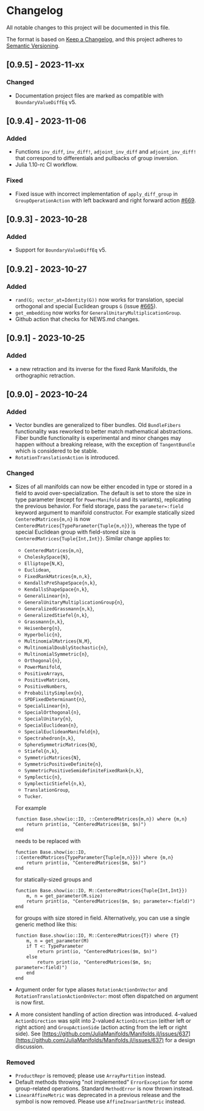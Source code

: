# Changelog

All notable changes to this project will be documented in this file.

The format is based on [Keep a Changelog](https://keepachangelog.com/en/1.0.0/),
and this project adheres to [Semantic Versioning](https://semver.org/spec/v2.0.0.html).

## [0.9.5] - 2023-11-xx

### Changed

- Documentation project files are marked as compatible with `BoundaryValueDiffEq` v5.

## [0.9.4] - 2023-11-06

### Added

- Functions `inv_diff`, `inv_diff!`, `adjoint_inv_diff` and `adjoint_inv_diff!` that correspond to differentials and pullbacks of group inversion.
- Julia 1.10-rc CI workflow.

### Fixed

- Fixed issue with incorrect implementation of `apply_diff_group` in `GroupOperationAction` with left backward and right forward action [#669](https://github.com/JuliaManifolds/Manifolds.jl/issues/669).

## [0.9.3] - 2023-10-28

### Added

- Support for `BoundaryValueDiffEq` v5.

## [0.9.2] - 2023-10-27

### Added

- `rand(G; vector_at=Identity(G))` now works for translation, special orthogonal and special Euclidean groups `G` (issue [#665](https://github.com/JuliaManifolds/Manifolds.jl/issues/665)).
- `get_embedding` now works for `GeneralUnitaryMultiplicationGroup`.
- Github action that checks for NEWS.md changes.

## [0.9.1] - 2023-10-25

### Added

- a new retraction and its inverse for the fixed Rank Manifolds, the orthographic retraction.

## [0.9.0] - 2023-10-24

### Added

- Vector bundles are generalized to fiber bundles. Old `BundleFibers` functionality was reworked to better match mathematical abstractions. Fiber bundle functionality is experimental and minor changes may happen without a breaking release, with the exception of `TangentBundle` which is considered to be stable.
- `RotationTranslationAction` is introduced.

### Changed

- Sizes of all manifolds can now be either encoded in type or stored in a field to avoid over-specialization.
  The default is set to store the size in type parameter (except for `PowerManifold` and its variants), replicating the previous behavior.
  For field storage, pass the `parameter=:field` keyword argument to manifold constructor.
  For example statically sized `CenteredMatrices{m,n}` is now `CenteredMatrices{TypeParameter{Tuple{m,n}}}`, whereas the type of special Euclidean group with field-stored size is `CenteredMatrices{Tuple{Int,Int}}`. Similar change applies to:
  - `CenteredMatrices{m,n}`,
  - `CholeskySpace{N}`,
  - `Elliptope{N,K}`,
  - `Euclidean`,
  - `FixedRankMatrices{m,n,k}`,
  - `KendallsPreShapeSpace{n,k}`,
  - `KendallsShapeSpace{n,k}`,
  - `GeneralLinear{n}`,
  - `GeneralUnitaryMultiplicationGroup{n}`,
  - `GeneralizedGrassmann{n,k}`,
  - `GeneralizedStiefel{n,k}`,
  - `Grassmann{n,k}`,
  - `Heisenberg{n}`,
  - `Hyperbolic{n}`,
  - `MultinomialMatrices{N,M}`,
  - `MultinomialDoublyStochastic{n}`,
  - `MultinomialSymmetric{n}`,
  - `Orthogonal{n}`,
  - `PowerManifold`,
  - `PositiveArrays`,
  - `PositiveMatrices`,
  - `PositiveNumbers`,
  - `ProbabilitySimplex{n}`,
  - `SPDFixedDeterminant{n}`,
  - `SpecialLinear{n}`,
  - `SpecialOrthogonal{n}`,
  - `SpecialUnitary{n}`,
  - `SpecialEuclidean{n}`,
  - `SpecialEuclideanManifold{n}`,
  - `Spectrahedron{n,k}`,
  - `SphereSymmetricMatrices{N}`,
  - `Stiefel{n,k}`,
  - `SymmetricMatrices{N}`,
  - `SymmetricPositiveDefinite{n}`,
  - `SymmetricPositiveSemidefiniteFixedRank{n,k}`,
  - `Symplectic{n}`,
  - `SymplecticStiefel{n,k}`,
  - `TranslationGroup`,
  - `Tucker`.

  For example

  ```{julia}
  function Base.show(io::IO, ::CenteredMatrices{m,n}) where {m,n}
      return print(io, "CenteredMatrices($m, $n)")
  end
  ```

  needs to be replaced with

  ```{julia}
  function Base.show(io::IO, ::CenteredMatrices{TypeParameter{Tuple{m,n}}}) where {m,n}
      return print(io, "CenteredMatrices($m, $n)")
  end
  ```

  for statically-sized groups and

  ```{julia}
  function Base.show(io::IO, M::CenteredMatrices{Tuple{Int,Int}})
      m, n = get_parameter(M.size)
      return print(io, "CenteredMatrices($m, $n; parameter=:field)")
  end
  ```

  for groups with size stored in field. Alternatively, you can use a single generic method like this:

  ```{julia}
  function Base.show(io::IO, M::CenteredMatrices{T}) where {T}
      m, n = get_parameter(M)
      if T <: TypeParameter
          return print(io, "CenteredMatrices($m, $n)")
      else
          return print(io, "CenteredMatrices($m, $n; parameter=:field)")
      end
  end
  ```

- Argument order for type aliases `RotationActionOnVector` and `RotationTranslationActionOnVector`: most often dispatched on argument is now first.
- A more consistent handling of action direction was introduced. 4-valued `ActionDirection` was split into 2-valued `ActionDirection` (either left or right action) and `GroupActionSide` (action acting from the left or right side). See [https://github.com/JuliaManifolds/Manifolds.jl/issues/637](https://github.com/JuliaManifolds/Manifolds.jl/issues/637) for a design discussion.

### Removed

- `ProductRepr` is removed; please use `ArrayPartition` instead.
- Default methods throwing "not implemented" `ErrorException` for some group-related operations. Standard `MethodError` is now thrown instead.
- `LinearAffineMetric` was deprecated in a previous release and the symbol is now removed.
  Please use `AffineInvariantMetric` instead.
